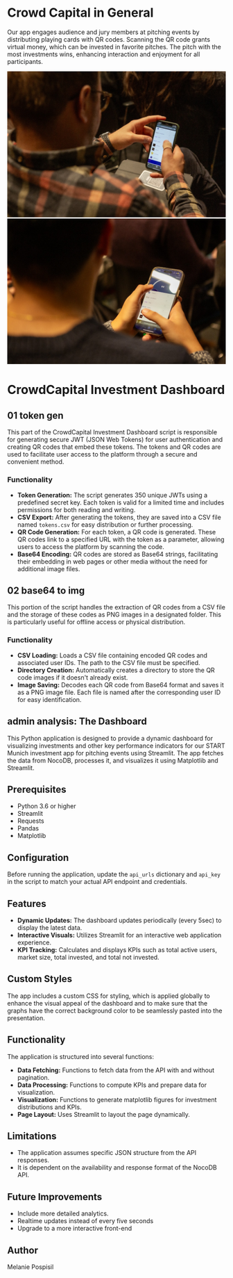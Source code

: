 # Crowd Capital in General 

Our app engages audience and jury members at pitching events by distributing playing cards with QR codes. Scanning the QR code grants virtual money, which can be invested in favorite pitches. The pitch with the most investments wins, enhancing interaction and enjoyment for all participants.

![Our App...](./Image1.jpeg "")
![...in Action](./Image2.jpeg "")

# CrowdCapital Investment Dashboard

## 01 token gen
This part of the CrowdCapital Investment Dashboard script is responsible for generating secure JWT (JSON Web Tokens) for user authentication and creating QR codes that embed these tokens. The tokens and QR codes are used to facilitate user access to the platform through a secure and convenient method.

### Functionality
- **Token Generation:** The script generates 350 unique JWTs using a predefined secret key. Each token is valid for a limited time and includes permissions for both reading and writing.
- **CSV Export:** After generating the tokens, they are saved into a CSV file named `tokens.csv` for easy distribution or further processing.
- **QR Code Generation:** For each token, a QR code is generated. These QR codes link to a specified URL with the token as a parameter, allowing users to access the platform by scanning the code.
- **Base64 Encoding:** QR codes are stored as Base64 strings, facilitating their embedding in web pages or other media without the need for additional image files.

## 02 base64 to img 
This portion of the script handles the extraction of QR codes from a CSV file and the storage of these codes as PNG images in a designated folder. This is particularly useful for offline access or physical distribution.

### Functionality

- **CSV Loading:** Loads a CSV file containing encoded QR codes and associated user IDs. The path to the CSV file must be specified.
- **Directory Creation:** Automatically creates a directory to store the QR code images if it doesn't already exist.
- **Image Saving:** Decodes each QR code from Base64 format and saves it as a PNG image file. Each file is named after the corresponding user ID for easy identification.

## admin analysis: The Dashboard
This Python application is designed to provide a dynamic dashboard for visualizing investments and other key performance indicators for our START Munich investment app for pitching events using Streamlit. The app fetches the data from NocoDB, processes it, and visualizes it using Matplotlib and Streamlit.

## Prerequisites
- Python 3.6 or higher
- Streamlit
- Requests
- Pandas
- Matplotlib

## Configuration
Before running the application, update the `api_urls` dictionary and `api_key` in the script to match your actual API endpoint and credentials.

## Features
- **Dynamic Updates:** The dashboard updates periodically (every 5sec) to display the latest data.
- **Interactive Visuals:** Utilizes Streamlit for an interactive web application experience.
- **KPI Tracking:** Calculates and displays KPIs such as total active users, market size, total invested, and total not invested.

## Custom Styles
The app includes a custom CSS for styling, which is applied globally to enhance the visual appeal of the dashboard and to make sure that the graphs have the correct background color to be seamlessly pasted into the presentation.

## Functionality
The application is structured into several functions:
- **Data Fetching:** Functions to fetch data from the API with and without pagination.
- **Data Processing:** Functions to compute KPIs and prepare data for visualization.
- **Visualization:** Functions to generate matplotlib figures for investment distributions and KPIs.
- **Page Layout:** Uses Streamlit to layout the page dynamically.

## Limitations
- The application assumes specific JSON structure from the API responses.
- It is dependent on the availability and response format of the NocoDB API.

## Future Improvements
- Include more detailed analytics.
- Realtime updates instead of every five seconds 
- Upgrade to a more interactive front-end

## Author
Melanie Pospisil
